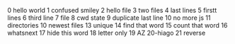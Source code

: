  0 hello world
1 confused smiley
2 hello file
3 two files
4 last lines
5 firstt lines
6 third line
7 file
8 cwd state
9 duplicate last line
10 no more js
11 directories
10 newest files
13 unique
14 find that word
15 count that word
16 whatsnext
17 hide this word
18 letter only
19 AZ
20-hiago
21 reverse
